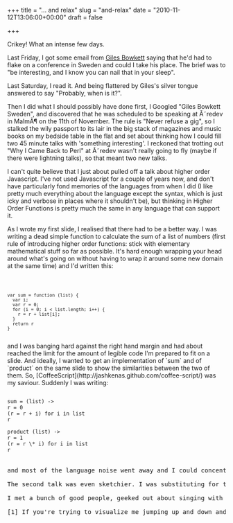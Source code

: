 +++
title = "... and relax"
slug = "and-relax"
date = "2010-11-12T13:06:00+00:00"
draft = false

+++

Crikey! What an intense few days.

Last Friday, I got some email from [Giles Bowkett](http://gilesbowkett.blogspot.com/) saying that he'd had to flake on a conference in Sweden and could I take his place. The brief was to "be interesting, and I know you can nail that in your sleep".

Last Saturday, I read it. And being flattered by Giles's silver tongue answered to say "Probably, when is it?".

Then I did what I should possibly have done first, I Googled "Giles Bowkett Sweden", and discovered that he was scheduled to be speaking at Ã˜redev in MalmÃ¶ on the 11th of November. The rule is "Never refuse a gig", so I stalked the wily passport to its lair in the big stack of magazines and music books on my bedside table in the flat and set about thinking how I could fill two 45 minute talks with 'something interesting'. I reckoned that trotting out "Why I Came Back to Perl" at Ã˜redev wasn't really going to fly (maybe if there were lightning talks), so that meant two new talks.

I can't quite believe that I just about pulled off a talk about higher order Javascript. I've not used Javascript for a couple of years now, and don't have particularly fond memories of the languages from when I did (I like pretty much everything about the language except the syntax, which is just icky and verbose in places where it shouldn't be), but thinking in Higher Order Functions is pretty much the same in any language that can support it.

As I wrote my first slide, I realised that there had to be a better way. I was writing a dead simple function to calculate the sum of a list of numbers (first rule of introducing higher order functions: stick with elementary mathematical stuff so far as possible. It's hard enough wrapping your head around what's going on without having to wrap it around some new domain at the same time) and I'd written this:

<code>

    var sum = function (list) {
      var i;
      var r = 0;
      for (i = 0; i < list.length; i++) {
        r = r + list[i];
      }
      return r
    }

</code>
and I was banging hard against the right hand margin and had about reached the limit for the amount of legible code I'm prepared to fit on a slide. And ideally, I wanted to get an implementation of `sum` and of `product` on the same slide to show the similarities between the two of them. So, [CoffeeScript](http://jashkenas.github.com/coffee-script/) was my saviour. Suddenly I was writing:

<code>

<pre>
sum = (list) -&gt;
r = 0
(r = r + i) for i in list
r

product (list) -&gt;
r = 1
(r = r \* i) for i in list
r
</code>

and most of the language noise went away and I could concentrate on getting the slides written and the knowledge transferred. My delivery wasn't everything I could have hoped for - I had a horrible patch early on where I lost where I was in the talk and then noticed some bugs in the slide code that left me slightly croggled, but putting a 'Questions?' slide in the middle of the talk turns out to have saved my bacon. Good questions that showed that people were still engaged with what I was trying to talk about, which helped me get my thoughts back in order and I think I did much better in the second half. Either that or my whistle stop introduction to memoization and using streams to shift the point at which stuff gets evaluated left people too baffled to walk out on me. Ã˜redev has a very neat evaluation system, as people leave the room, they throw a red, green or yellow card into a basket. This means that evaluations are very fast. I can't remember how many yellows I got, but I had 26 greens and 20 reds, so if nothing else I had divided opinions. I take that response to mean that I wasn't boring.

The second talk was even sketchier. I was substituting for the rolling ball of awesome that is Giles' [Archaeopteryx](http://gilesbowkett.blogspot.com/2008/10/archaeopteryx-rubyfringe-presentation.html) presentation/performance. I went in with ten minutes of slides, 45 minutes to fill, a few ideas for demos, a rough idea of the direction I was headed in and no firm idea at all about whether there was going to be a conclusion at the end of it. By the end I had taught a room half full of programmers to sing a song about Space, to split up into parts and do it as a round, and to imitate a theremin by stealing a kick ass idea from the fabulous [video](http://www.youtube.com/watch?v=ne6tB2KiZuk) of Bobby McFerrin at the World Science Festival last year[1]. I even managed to reach some kind of conclusion. And all the cards for that talk were green. I dance the dance of happy.

I met a bunch of good people, geeked out about singing with Kathy from [Panda Transport](http://www.pandatransport.com/), picked a few fights and generally tried not to get too much .net on me. And it wouldn't be a developer conference without the odd bit of sexism fail, it was just a shame that the source of it was Nolan "Atari" Bushnell. Okay, so Nolan's from the seventies, but the "random pretty girl" slide was an old joke when presentations still used honest to goodness slides. I wasn't entirely convinced by his futurism either - maybe seeing the Atari logo in Bladerunner went to his head.

[1] If you're trying to visualize me jumping up and down and running about like Bobby does in that video, I kind of left that bit out and relied on hand position instead. One day I shall be fit enough to do the whole body version, but I'm still buzzing on how well it worked without it. If you were in the talk, you were amazing.
